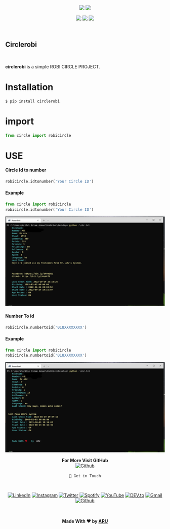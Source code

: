 <p align="center">
  <img src="https://img.shields.io/badge/Version-1.1.1-blue?style=for-the-badge">
  <img src="https://img.shields.io/github/license/Aru-Ofc-git/CIRCLE_TOOLS?style=for-the-badge">
</p>
<p align="center">
  <img src="https://img.shields.io/badge/Author-ARU-green?style=flat-square">
  <img src="https://img.shields.io/badge/Open%20Source-Yes-green?style=flat-square">
  <img src="https://img.shields.io/badge/Written%20In-Python-green?style=flat-square">
</p>
 
<br>
<h2>Circlerobi</h2>
<br>
<p><b>circlerobi </b>is a simple ROBI CIRCLE PROJECT. </p>

<h1>Installation</h1>

```
$ pip install circlerobi
```

<h1>import</h1>

```python
from circle import robicircle
```


<h1> USE </h1>

<h4> Circle Id to number </h4>

```python
robicircle.idtonumber('Your Circle ID')
```
<h4> Example </h4>

```python
from circle import robicircle
robicircle.idtonumber('Your Circle ID')
```

<img src="https://raw.githubusercontent.com/Aru-Ofc-git/CIRCLE_TOOLS/master/.images/idtoNum.png" alt="">



<h4> Number To id </h4>

```python
robicircle.numbertoid('018XXXXXXXX')
```

<h4> Example </h4>

```python
from circle import robicircle
robicircle.numbertoid('018XXXXXXXX')
```

<img src="https://raw.githubusercontent.com/Aru-Ofc-git/CIRCLE_TOOLS/master/.images/numbertoid.png" alt="">

<p align="center">
  <b>For More Visit GitHub</b>
  <br>
  <a href="https://github.com/Aru-Ofc-git" target="_blank"><img src="https://img.shields.io/badge/GitHub-171515.svg?&style=flat-square&logo=github&logoColor=white" alt="Github"></a>
  </p>


<div align="center">

`` 📡 Get in Touch ``

<br>

<a href="https://www.facebook.com/Aru.Ofc" target="_blank"><img src="https://img.shields.io/badge/FACEBOOK-4267B2.svg?&style=flat-square&logo=facebook&logoColor=white" alt="LinkedIn"></a>
<a href="https://www.instagram.com/Aru.Ofc.Ins" target="_blank"><img src="https://img.shields.io/badge/Instagram-%23E4405F.svg?&style=flat-square&logo=instagram&logoColor=white" alt="Instagram"></a>
<a href="https://twitter.com/aru_ofc_twiter" target="_blank"><img src="https://img.shields.io/badge/Twitter-%231DA1F2.svg?&style=flat-square&logo=twitter&logoColor=white" alt="Twitter"></a>
<a href="https://open.spotify.com/user/rwvotqr02yuzpyfmkkri3b5k1?si=X4sohjMTTCmIMuniDJ5ECA&utm_source=copy-link" target="_blank"><img src="https://img.shields.io/badge/Spotify-%231ED760.svg?&style=flat-square&logo=spotify&logoColor=white" alt="Spotify"></a>
<a href="https://www.youtube.com/c/ARULyrics1" target="_blank"><img src="https://img.shields.io/badge/YouTube-FF0000.svg?&style=flat-square&logo=youtube&logoColor=white" alt="YouTube"></a>
<a href="https://dev.to/aruofc" target="_blank"><img src="https://img.shields.io/badge/DEV-%230A0A0A.svg?&style=flat-square&logo=DEV.to&logoColor=white" alt="DEV.to"></a>
<a href="mailto: arifulislam275m.com" target="_blank"><img src="https://img.shields.io/badge/Email-BB001B.svg?&style=flat-square&logo=gmail&logoColor=white" alt="Gmail"></a>
<a href="https://github.com/Aru-Ofc-git" target="_blank"><img src="https://img.shields.io/badge/GitHub-171515.svg?&style=flat-square&logo=github&logoColor=white" alt="Github"></a>
 
<br>
 <br>
  <b align="center">Made With ❤️ by <a href="https://www.facebook.com/Siillent.Killer.Arman">ARU</a> </b>
</div>


